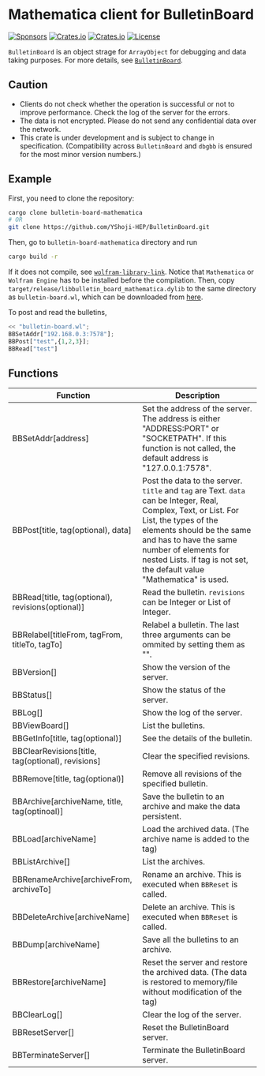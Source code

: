 Mathematica client for BulletinBoard
====================================
[![Sponsors](https://img.shields.io/badge/offer-Coffee-red?style=flat-square)](https://github.com/sponsors/YShoji-HEP)
[![Crates.io](https://img.shields.io/crates/v/bulletin-board-mathematica?style=flat-square)](https://crates.io/crates/bulletin-board-mathematica)
[![Crates.io](https://img.shields.io/crates/d/bulletin-board-mathematica?style=flat-square)](https://crates.io/crates/bulletin-board-mathematica)
[![License](https://img.shields.io/badge/license-Apache%202.0-blue?style=flat-square)](https://github.com/YShoji-HEP/BulletinBoard/blob/main/LICENSE.txt)

`BulletinBoard` is an object strage for `ArrayObject` for debugging and data taking purposes.
For more details, see [`BulletinBoard`](https://github.com/YShoji-HEP/BulletinBoard).

Caution
-------
* Clients do not check whether the operation is successful or not to improve performance. Check the log of the server for the errors.
* The data is not encrypted. Please do not send any confidential data over the network.
* This crate is under development and is subject to change in specification. (Compatibility across `BulletinBoard` and `dbgbb` is ensured for the most minor version numbers.)

Example
-------
First, you need to clone the repository:
```bash
cargo clone bulletin-board-mathematica
# OR
git clone https://github.com/YShoji-HEP/BulletinBoard.git
```
Then, go to `bulletin-board-mathematica` directory and run
```bash
cargo build -r
```
If it does not compile, see [`wolfram-library-link`](https://crates.io/crates/wolfram-library-link). Notice that `Mathematica` or `Wolfram Engine` has to be installed before the compilation.
Then, copy `target/release/libbulletin_board_mathematica.dylib` to the same directory as `bulletin-board.wl`, which can be downloaded from [here](https://github.com/YShoji-HEP/BulletinBoard/blob/main/bulletin-board-mathematica/bulletin-board.wl).

To post and read the bulletins, 
```python
<< "bulletin-board.wl";
BBSetAddr["192.168.0.3:7578"];
BBPost["test",{1,2,3}];
BBRead["test"]
```

Functions
----------
|Function|Description|
|-|-|
|BBSetAddr[address]|Set the address of the server. The address is either "ADDRESS:PORT" or "SOCKETPATH". If this function is not called, the default address is "127.0.0.1:7578".|
|BBPost[title, tag(optional), data]|Post the data to the server. `title` and `tag` are Text. `data` can be Integer, Real, Complex, Text, or List. For List, the types of the elements should be the same and has to have the same number of elements for nested Lists. If tag is not set, the default value "Mathematica" is used.|
|BBRead[title, tag(optional), revisions(optional)]|Read the bulletin. `revisions` can be Integer or List of Integer.|
|BBRelabel[titleFrom, tagFrom, titleTo, tagTo]|Relabel a bulletin. The last three arguments can be ommited by setting them as "".|
|BBVersion[]|Show the version of the server.|
|BBStatus[]|Show the status of the server.|
|BBLog[]|Show the log of the server.|
|BBViewBoard[]|List the bulletins.|
|BBGetInfo[title, tag(optional)]|See the details of the bulletin.|
|BBClearRevisions[title, tag(optional), revisions]|Clear the specified revisions.|
|BBRemove[title, tag(optional)]|Remove all revisions of the specified bulletin.|
|BBArchive[archiveName, title, tag(optinoal)]|Save the bulletin to an archive and make the data persistent.|
|BBLoad[archiveName]|Load the archived data. (The archive name is added to the tag)|
|BBListArchive[]|List the archives.|
|BBRenameArchive[archiveFrom, archiveTo]|Rename an archive. This is executed when `BBReset` is called.|
|BBDeleteArchive[archiveName]|Delete an archive. This is executed when `BBReset` is called.|
|BBDump[archiveName]|Save all the bulletins to an archive.|
|BBRestore[archiveName]|Reset the server and restore the archived data. (The data is restored to memory/file without modification of the tag)|
|BBClearLog[]|Clear the log of the server.|
|BBResetServer[]|Reset the BulletinBoard server.|
|BBTerminateServer[]|Terminate the BulletinBoard server.|
